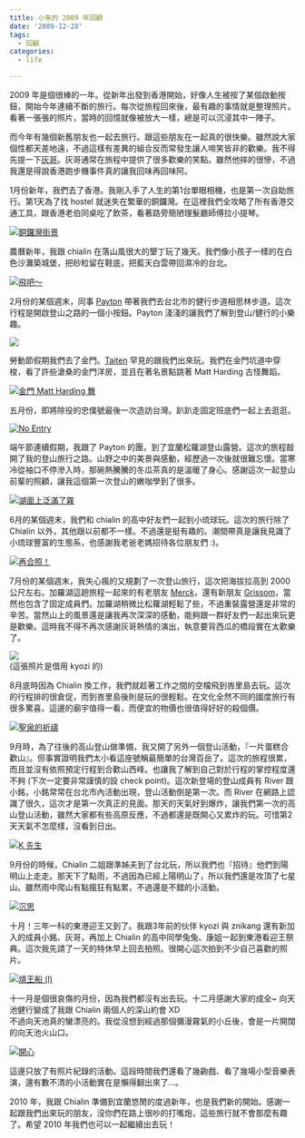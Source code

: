 ```yaml
---
title: 小朱的 2009 年回顧
date: '2009-12-28'
tags:
  - 回顧
categories:
  - life

---
```

2009 年是個很棒的一年。從新年出發到香港開始，好像人生被按了某個啟動按鈕，開始今年連續不斷的旅行。每次從旅程回來後，最有趣的事情就是整理照片。看著一張張的照片，當時的回憶就像被放大一樣，總是可以沉浸其中一陣子。  
  
而今年有幾個新舊朋友也一起去旅行。跟這些朋友在一起真的很快樂。雖然說大家個性都天差地遠，不過這樣有差異的組合反而常發生讓人啼笑皆非的歡樂。我不得先提一下[灰哥](http://www.facebook.com/kunhui)。灰哥通常在旅程中提供了很多歡樂的笑點。雖然他摔的很慘，不過我還是得說香港跑步機事件真的讓我回味再回味阿。  
  
1月份新年，我們去了香港。我剛入手了人生的第1台單眼相機，也是第一次自助旅行。第1天為了找 hostel 就迷失在繁華的銅鑼灣。在這裡我們全攻略了所有香港交通工具，跟香港老伯同桌吃了飲茶，看著路旁簡陋理髮廳師傅拉小提琴。  
  
[![銅鑼灣街景](images/0.jpg)](http://www.flickr.com/photos/yurenju/3173180301/ "Flickr 上 yurenju 的 銅鑼灣街景")  
  
  
  
農曆新年，我跟 chialin 在落山風很大的墾丁玩了幾天。我們像小孩子一樣的在白色沙灘築城堡，把砂粒留在鞋底，把藍天白雲帶回濕冷的台北。  
  
[![飛吧～](images/1.jpg)](http://www.flickr.com/photos/yurenju/3280958871/ "Flickr 上 yurenju 的 飛吧～")  
  
2月份的某個週末，同事 [Payton](http://www.facebook.com/payton.chou) 帶著我們去台北市的健行步道相思林步道。這次行程是開啟登山之路的一個小按鈕。Payton 淺淺的讓我們了解到登山/健行的小樂趣。  
  
[![](images/2.jpg)](http://picasaweb.google.com/lh/photo/ZmLqGd0OJ_MeR5ZbsYXEEw?feat=embedwebsite)  
  
勞動節假期我們去了金門。[Taiten](http://www.facebook.com/profile.php?id=1278342630) 罕見的跟我們出來玩。我們在金門坑道中穿梭，看了許些滄桑的金門洋房，並且在著名景點跳著 Matt Harding 古怪舞蹈。  
  
[![金門 Matt Harding 舞](images/3.jpg)](http://www.flickr.com/photos/yurenju/3500431153/ "Flickr 上 yurenju 的 金門 Matt Harding 舞")  
  
五月份，即將除役的忠僕號最後一次造訪台灣。趴趴走固定班底們一起上去逛逛。  
  
[![No Entry](images/4.jpg)](http://www.flickr.com/photos/yurenju/3543018898/ "Flickr 上 yurenju 的 No Entry")  
  
端午節連續假期，我跟了 Payton 的團，到了宜蘭松蘿湖登山露營。這次的旅程敲開了我的登山旅行之路。山野之中的美景與感動，經歷過一次後就很難忘懷。當寒冷從袖口不停滲入時，那碗熱騰騰的冬瓜茶真的是溫暖了身心。感謝這次一起登山前輩的照顧，讓我這個第一次登山的嫩咖學到了很多。  
  
[![湖面上泛滿了霧](images/5.jpg)](http://www.flickr.com/photos/yurenju/3594838043/ "Flickr 上 yurenju 的 湖面上泛滿了霧")  
  
6月的某個週末，我們和 chialin 的高中好友們一起到小琉球玩。這次的旅行除了 Chialin 以外，其他跟以前都不一樣。不過還是挺有趣的。潮間帶真是讓我見識了小琉球豐富的生態系，也感謝我老爸老媽招待各位朋友們 :)。  
  
[![再合照！](images/6.jpg)](http://www.flickr.com/photos/yurenju/3668936310/ "Flickr 上 yurenju 的 再合照！")  
  
7月份的某個週末，我失心瘋的又規劃了一次登山旅行，這次把海拔拉高到 2000 公尺左右。加羅湖這趟旅程一起來的有老朋友 [Merck](http://www.facebook.com/merckhung)，還有新朋友 [Grissom](http://www.facebook.com/grissom.woo)，當然也包含了固定成員們。加羅湖稍微比松蘿湖輕鬆了些，不過重裝露營還是非常的辛苦。當然山上的風景還是讓我再次深深的感動，能夠跟一群好友們一起出來玩更是歡樂。這時我不得不再次感謝灰哥熱情的演出，執意要背西瓜的橋段實在太歡樂了。  
  
![](images/7.jpg)  
(這張照片是借用 kyozi 的)  
  
8月底時因為 Chialin 換工作，我們就趁著工作之間的空檔飛到峇里島去玩。這次的行程排的很倉促，而到峇里島後則是玩的很輕鬆。在文化全然不同的國度旅行有很多驚喜。這邊的廟宇值得一看，而便宜的物價也很值得好好的殺個價。  
  
[![聖泉的祈禱](images/8.jpg)](http://www.flickr.com/photos/yurenju/3888388849/ "Flickr 上 yurenju 的 聖泉的祈禱")  
  
9月時，為了往後的高山登山做準備，我又開了另外一個登山活動，『一片蛋糕合歡山』。但事實證明我們太小看這座號稱最簡單的台灣百岳了。這次的旅程很累，而且並沒有依照預定行程到合歡山西峰。也讓我了解到自己對於行程的掌控程度還不夠 (下次一定要非常謹慎的設 check point)。這次新登場的登山成員有 River 跟小銘，小銘常常在台北市內活動出現，登山活動倒是第一次。而 River 在網路上認識了很久，這次才是第一次真正的見面。那天的天氣好到爆炸，讓我們第一次的高山登山活動，雖然大家都有些高原反應，不過都還是既開心又累炸的玩。可惜第2天天氣不怎麼樣，沒看到日出。  
  
[![K 先生](images/9.jpg)](http://www.flickr.com/photos/yurenju/3919593559/ "Flickr 上 yurenju 的 K 先生")  
  
9月份的時候，Chialin 二姐跟準姊夫到了台北玩，所以我們也『招待』他們到陽明山上走走。那天下了點雨，不過因為已經上陽明山了，所以我們還是攻頂了七星山。雖然雨中爬山有點瘋狂有點累，不過還是不錯的小活動。  
  
[![沉思](images/10.jpg)](http://www.flickr.com/photos/yurenju/3958913302/ "Flickr 上 yurenju 的 沉思")  
  
十月！三年一科的東港迎王又到了。我跟3年前的伙伴 kyozi 與 znikang 還有新加入的成員小銘、灰哥，再加上 Chialin 的高中同學兔兔、康姐一起到東港看迎王祭典。這次我先請了一天的特休早上回去拍照。很開心這次拍到不少自己喜歡的照片。  
  
[![燒王船 (I)](images/11.jpg)](http://www.flickr.com/photos/yurenju/4026458216/ "Flickr 上 yurenju 的 燒王船 (I)")  
  
十一月是個很哀傷的月份，因為我們都沒有出去玩。十二月感謝大家的成全~ 向天池健行變成了我跟 Chialin 兩個人的深山約會 XD  
不過向天池真的蠻漂亮的。我從沒想到經過那個彌漫霧氣的小丘後，會是一片開闊的向天池火山口。  
  
[![開心](images/12.jpg)](http://www.flickr.com/photos/yurenju/4180718127/ "Flickr 上 yurenju 的 開心")  
  
這邊只放了有照片紀錄的活動。這段時間我們還看了幾齣戲、看了幾場小型音樂表演，還有數不清的小活動實在是懶得翻出來了…。  
  
2010 年，我跟 Chialin 準備到宜蘭悠閒的度過新年，也是我們新的開始。感謝一起跟我們出來玩的朋友，沒你們在路上很吵的打嘴炮，這些旅行就不會那麼有趣了。希望 2010 年我們也可以一起繼續出去玩！